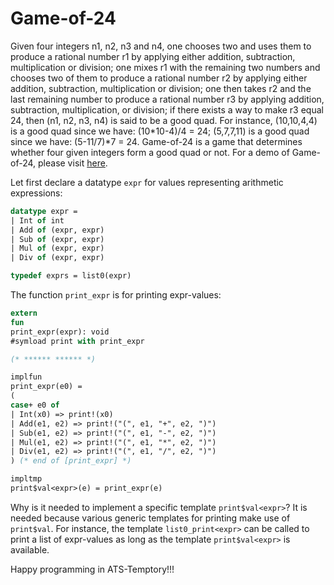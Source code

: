 # Game-of-24

Given four integers n1, n2, n3 and n4, one chooses two and uses them
to produce a rational number r1 by applying either addition,
subtraction, multiplication or division; one mixes r1 with the
remaining two numbers and chooses two of them to produce a rational
number r2 by applying either addition, subtraction, multiplication or
division; one then takes r2 and the last remaining number to produce a
rational number r3 by applying addition, subtraction, multiplication,
or division; if there exists a way to make r3 equal 24, then (n1, n2,
n3, n4) is said to be a good quad. For instance, (10,10,4,4) is a good
quad since we have: (10*10-4)/4 = 24; (5,7,7,11) is a good quad since
we have: (5-11/7)*7 = 24. Game-of-24 is a game that determines whether
four given integers form a good quad or not. For a demo of
Game-of-24, please visit [here](https://ats-lang.github.io/DOCUMENT/ATS2FUNCRASH/LECTURE/07-10/CODE/Game-of-24.html).

Let first declare a datatype `expr` for values representing arithmetic expressions:

```ats
datatype expr =
| Int of int
| Add of (expr, expr)
| Sub of (expr, expr)
| Mul of (expr, expr)
| Div of (expr, expr)

typedef exprs = list0(expr)
```

The function `print_expr` is for printing expr-values:

```ats
extern
fun
print_expr(expr): void
#symload print with print_expr 

(* ****** ****** *)

implfun
print_expr(e0) =
(
case+ e0 of
| Int(x0) => print!(x0)
| Add(e1, e2) => print!("(", e1, "+", e2, ")")
| Sub(e1, e2) => print!("(", e1, "-", e2, ")")
| Mul(e1, e2) => print!("(", e1, "*", e2, ")")
| Div(e1, e2) => print!("(", e1, "/", e2, ")")
) (* end of [print_expr] *)

impltmp
print$val<expr>(e) = print_expr(e)
```

Why is it needed to implement a specific template `print$val<expr>`?
It is needed because various generic templates for printing
make use of `print$val`. For instance, the template `list0_print<expr>`
can be called to print a list of expr-values as long as the template
`print$val<expr>` is available.


Happy programming in ATS-Temptory!!!
